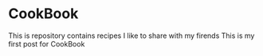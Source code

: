 # CookBook
This is repository contains recipes I like to share with my firends
This is my first post for CookBook
